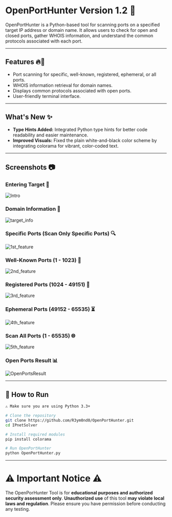 # OpenPortHunter Version 1.2 👀

OpenPortHunter is a Python-based tool for scanning ports on a specified target IP address or domain name. It allows users to check for open and closed ports, gather WHOIS information, and understand the common protocols associated with each port.

---

## Features 🔥🚀
- Port scanning for specific, well-known, registered, ephemeral, or all ports.
- WHOIS information retrieval for domain names.
- Displays common protocols associated with open ports.
- User-friendly terminal interface.

---

## What's New ✨
- **Type Hints Added:** Integrated Python type hints for better code readability and easier maintenance.
- **Improved Visuals:** Fixed the plain white-and-black color scheme by integrating colorama for vibrant, color-coded text.

---

## Screenshots 📷

### Entering Target 🎯
![Intro](https://github.com/user-attachments/assets/982dcfce-df97-47c5-bfa7-160411b503d1)

### Domain Information 🧐
![target_info](https://github.com/user-attachments/assets/359a1a94-205e-4559-8620-d62bc8bbd30f)

### Specific Ports (Scan Only Specific Ports) 🔍
![1st_feature](https://github.com/user-attachments/assets/6e1cfdc1-c704-4103-b6e9-41d0575c4726)

### Well-Known Ports (1 - 1023) 📖
![2nd_feature](https://github.com/user-attachments/assets/5a85f705-cacb-4c08-8d7e-3c4a9fc7fa26)

### Registered Ports (1024 - 49151) 📝
![3rd_feature](https://github.com/user-attachments/assets/64a34b45-8877-46b5-b7be-98e70e3c7637)

### Ephemeral Ports (49152 - 65535) ⏳
![4th_feature](https://github.com/user-attachments/assets/e2ce327e-4bf7-4fac-99d5-36462f7cecc6)

### Scan All Ports (1 - 65535) 🌐
![5th_feature](https://github.com/user-attachments/assets/623c10e5-02af-442a-99f0-6a031a933a7f)

### Open Ports Result 📊
![OpenPortsResult](https://github.com/user-attachments/assets/d59fa711-ba54-44f2-9de4-32b38d344fc8)

---

## 🔧 How to Run

```bash
⚠️ Make sure you are using Python 3.3+

# Clone the repository
git clone https://github.com/R3ym0nd0/OpenPortHunter.git
cd IPnetSolver

# Install required modules
pip install colorama 

# Run OpenPortHunter
python OpenPortHunter.py
```
---

# ⚠️ Important Notice ⚠️

The OpenPorHunter Tool is for **educational purposes and authorized security assessment only**. **Unauthorized use** of this tool **may violate local laws and regulation**. Please ensure you have permission before conducting any testing.
